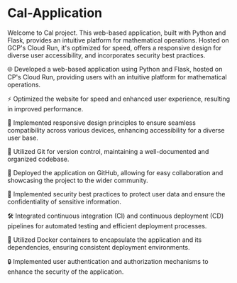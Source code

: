 # Cal-Application
Welcome to Cal project. This web-based application, built with Python and Flask, provides an intuitive platform for mathematical operations. Hosted on GCP's Cloud Run, it's optimized for speed, offers a responsive design for diverse user accessibility, and incorporates security best practices.

🌐 Developed a web-based application using Python and Flask, hosted on CP's Cloud Run, providing users with an intuitive platform for mathematical operations.

⚡ Optimized the website for speed and enhanced user experience, resulting in improved performance.

📱 Implemented responsive design principles to ensure seamless compatibility across various devices, enhancing accessibility for a diverse user base.

🔄 Utilized Git for version control, maintaining a well-documented and organized codebase.

🚀 Deployed the application on GitHub, allowing for easy collaboration and showcasing the project to the wider community.

🔐 Implemented security best practices to protect user data and ensure the confidentiality of sensitive information.

🛠️ Integrated continuous integration (CI) and continuous deployment (CD) pipelines for automated testing and efficient deployment processes.

🐳 Utilized Docker containers to encapsulate the application and its dependencies, ensuring consistent deployment environments.

🔒 Implemented user authentication and authorization mechanisms to enhance the security of the application.
